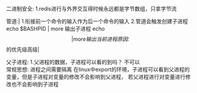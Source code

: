 

二进制安全:
1.redis进行与外界交互得时候永远都是字节数组，只拿字节流



管道:|
1.衔接前一个命令的输入作为后一个命令的输入
2.管道会触发创建子进程
   echo $BASHPID | more   输出子进程
   echo $$ | more   输出当前进程
   原因:$$的优先级高级|

父子进程:
1.父进程的数据，子进程可以看的到吗？  不可以   
  常规思想: 进程之间需要隔离
  在linux中export的环境，子进程可以看到父进程的变量，但是子进程对变量的修改不会影响到父进程， 若父进程进行对变量进行修改也不会影响到子进程
